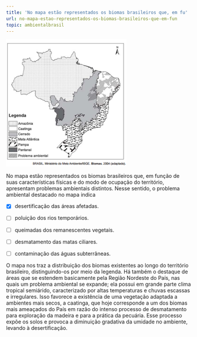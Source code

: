 ```yaml
---
title: 'No mapa estão representados os biomas brasileiros que, em fu'
url: no-mapa-estao-representados-os-biomas-brasileiros-que-em-fun
topic: ambientalbrasil
---
```



![](2e4cf40e-ce68-5498-4276-3784b1af53fb.png)

No mapa estão representados os biomas brasileiros que, em função de suas características físicas e do modo de ocupação do território, apresentam problemas ambientais distintos. Nesse sentido, o problema ambiental destacado no mapa indica



- [x] desertificação das áreas afetadas.
- [ ] poluição dos rios temporários.
- [ ] queimadas dos remanescentes vegetais.
- [ ] desmatamento das matas ciliares.
- [ ] contaminação das águas subterrâneas.


O mapa nos traz a distribuição dos biomas existentes ao longo do território brasileiro, distinguindo-os por meio da legenda. Há também o destaque de áreas que se estendem basicamente pela Região Nordeste do País, nas quais um problema ambiental se expande; ela possui em grande parte clima tropical semiárido, caracterizado por altas temperaturas e chuvas escassas e irregulares. Isso favorece a existência de uma vegetação adaptada a ambientes mais secos, a caatinga, que hoje corresponde a um dos biomas mais ameaçados do País em razão do intenso processo de desmatamento para exploração da madeira e para a prática da pecuária. Esse processo expõe os solos e provoca a diminuição gradativa da umidade no ambiente, levando à desertificação.
